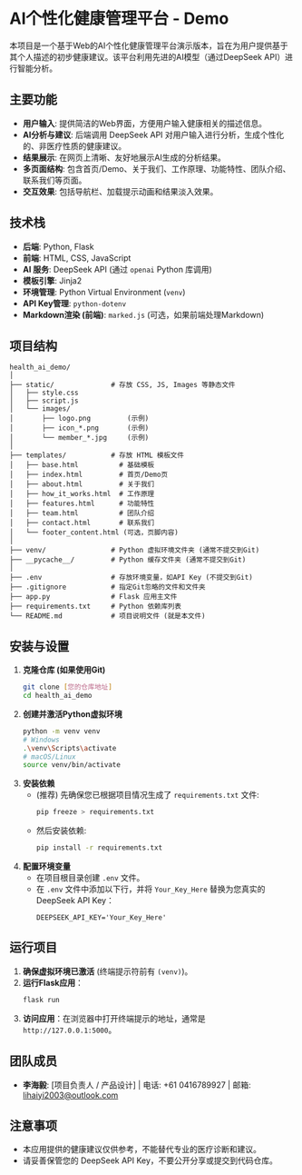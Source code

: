 # AI个性化健康管理平台 - Demo

本项目是一个基于Web的AI个性化健康管理平台演示版本，旨在为用户提供基于其个人描述的初步健康建议。该平台利用先进的AI模型（通过DeepSeek API）进行智能分析。



## 主要功能

* **用户输入**: 提供简洁的Web界面，方便用户输入健康相关的描述信息。
* **AI分析与建议**: 后端调用 DeepSeek API 对用户输入进行分析，生成个性化的、非医疗性质的健康建议。
* **结果展示**: 在网页上清晰、友好地展示AI生成的分析结果。
* **多页面结构**: 包含首页/Demo、关于我们、工作原理、功能特性、团队介绍、联系我们等页面。
* **交互效果**: 包括导航栏、加载提示动画和结果淡入效果。

## 技术栈

* **后端**: Python, Flask
* **前端**: HTML, CSS, JavaScript
* **AI 服务**: DeepSeek API (通过 `openai` Python 库调用)
* **模板引擎**: Jinja2
* **环境管理**: Python Virtual Environment (`venv`)
* **API Key管理**: `python-dotenv`
* **Markdown渲染 (前端)**: `marked.js` (可选，如果前端处理Markdown)

## 项目结构

```
health_ai_demo/
│
├── static/              # 存放 CSS, JS, Images 等静态文件
│   ├── style.css
│   ├── script.js
│   └── images/
│       ├── logo.png         (示例)
│       ├── icon_*.png       (示例)
│       └── member_*.jpg     (示例)
│
├── templates/           # 存放 HTML 模板文件
│   ├── base.html          # 基础模板
│   ├── index.html         # 首页/Demo页
│   ├── about.html         # 关于我们
│   ├── how_it_works.html  # 工作原理
│   ├── features.html      # 功能特性
│   ├── team.html          # 团队介绍
│   ├── contact.html       # 联系我们
│   └── footer_content.html (可选，页脚内容)
│
├── venv/                # Python 虚拟环境文件夹 (通常不提交到Git)
├── __pycache__/         # Python 缓存文件夹 (通常不提交到Git)
│
├── .env                 # 存放环境变量，如API Key (不提交到Git)
├── .gitignore           # 指定Git忽略的文件和文件夹
├── app.py               # Flask 应用主文件
├── requirements.txt     # Python 依赖库列表
└── README.md            # 项目说明文件 (就是本文件)

```

## 安装与设置

1.  **克隆仓库 (如果使用Git)**
    ```bash
    git clone [您的仓库地址]
    cd health_ai_demo
    ```
2.  **创建并激活Python虚拟环境**
    ```bash
    python -m venv venv
    # Windows
    .\venv\Scripts\activate
    # macOS/Linux
    source venv/bin/activate
    ```
3.  **安装依赖**
    * (推荐) 先确保您已根据项目情况生成了 `requirements.txt` 文件:
        ```bash
        pip freeze > requirements.txt
        ```
    * 然后安装依赖:
        ```bash
        pip install -r requirements.txt
        ```
4.  **配置环境变量**
    * 在项目根目录创建 `.env` 文件。
    * 在 `.env` 文件中添加以下行，并将 `Your_Key_Here` 替换为您真实的 DeepSeek API Key：
        ```plaintext
        DEEPSEEK_API_KEY='Your_Key_Here'
        ```

## 运行项目

1.  **确保虚拟环境已激活** (终端提示符前有 `(venv)`)。
2.  **运行Flask应用**：
    ```bash
    flask run
    ```
3.  **访问应用**：在浏览器中打开终端提示的地址，通常是 `http://127.0.0.1:5000`。

## 团队成员

* **李海毅**: [项目负责人 / 产品设计] | 电话: +61 0416789927 | 邮箱: lihaiyi2003@outlook.com


## 注意事项

* 本应用提供的健康建议仅供参考，不能替代专业的医疗诊断和建议。
* 请妥善保管您的 DeepSeek API Key，不要公开分享或提交到代码仓库。

